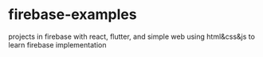 # firebase-examples
projects in firebase with react, flutter, and simple web using html&amp;css&amp;js to learn firebase implementation
